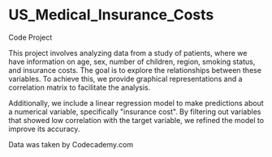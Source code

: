 # US_Medical_Insurance_Costs

Code Project

This project involves analyzing data from a study of patients, where we have information on age, sex, number of children, region, smoking status, and insurance costs. The goal is to explore the relationships between these variables. To achieve this, we provide graphical representations and a correlation matrix to facilitate the analysis.

Additionally, we include a linear regression model to make predictions about a numerical variable, specifically "insurance cost". By filtering out variables that showed low correlation with the target variable, we refined the model to improve its accuracy.

Data was taken by Codecademy.com

